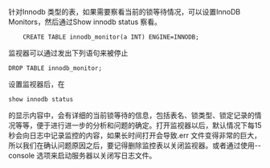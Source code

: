 针对Innodb 类型的表，如果需要察看当前的锁等待情况，可以设置InnoDB Monitors，然后通过Show innodb status 察看。  
```
	CREATE TABLE innodb_monitor(a INT) ENGINE=INNODB;
```
监视器可以通过发出下列语句来被停止
```
DROP TABLE innodb_monitor;
```

设置监视器后，在  
```
show innodb status  
```
的显示内容中，会有详细的当前锁等待的信息，包括表名、锁类型、锁定记录的情况等等，便于进行进一步的分析和问题的确定。打开监视器以后，默认情况下每15 秒会向日志中记录监控的内容，如果长时间打开会导致.err 文件变得非常的巨大，所以我们在确认问题原因之后，要记得删除监控表以关闭监视器。或者通过使用--console 选项来启动服务器以关闭写日志文件。
